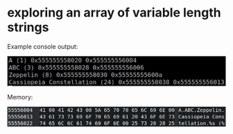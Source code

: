 # exploring an array of variable length strings

Example console output:

![console output](console_output.jpg)

Memory:

![memory](memory_ba.jpg)
